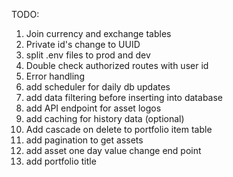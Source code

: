 TODO:

1. Join currency and exchange tables
2. Private id's change to UUID
3. split .env files to prod and dev
4. Double check authorized routes with user id
5. Error handling
6. add scheduler for daily db updates
7. add data filtering before inserting into database
8. add API endpoint for asset logos
9. add caching for history data (optional)
10. Add cascade on delete to portfolio item table
11. add pagination to get assets
12. add asset one day value change end point
13. add portfolio title
